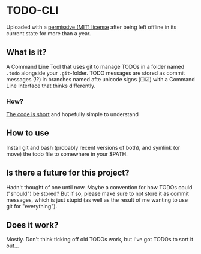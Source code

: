 # TODO-CLI

Uploaded with a [permissive (MIT) license](LICENSE.md) after being left offline in its current state for more than a year.

## What is it?

A Command Line Tool that uses git to manage TODOs in a folder named `.todo` alongside your `.git`-folder. TODO messages are stored as commit messages (!?) in branches named afte unicode signs (☐☑) with a Command Line Interface that thinks differently.

### How?

[The code is short](todo) and hopefully simple to understand

## How to use

Install git and bash (probably recent versions of both), and symlink (or move) the todo file to somewhere in your $PATH.

## Is there a future for this project?

Hadn't thought of one until now. Maybe a convention for how TODOs could ("should") be stored? But if so, please make sure to not store it as commit messages, which is just stupid (as well as the result of me wanting to use git for "everything").

## Does it work?

Mostly. Don't think ticking off old TODOs work, but I've got TODOs to sort it out...
